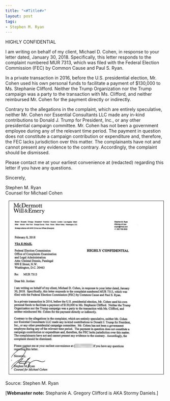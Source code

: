 ```yaml
---
title: "<#Title#>"
layout: post
tags:
- Stephen M. Ryan
---
```


HIGHLY CONFIDENTIAL

I am writing on behalf of my client, Michael D. Cohen, in response to your letter dated, January 30, 2018. Specifically, this letter responds to the complaint numbered MUR 7313, which was filed with the Federal Election Commission (FEC) by Common Cause and Paul S. Ryan.

In a private transaction in 2016, before the U.S. presidential election, Mr. Cohen used his own personal funds to facilitate a payment of $130,000 to Ms. Stephanie Clifford. Neither the Trump Organization nor the Trump campaign was a party to the transaction with Ms. Clifford, and neither reimbursed Mr. Cohen for the payment directly or indirectly.

Contrary to the allegations in the complaint, which are entirely speculative, neither Mr. Cohen nor Essential Consultants LLC made any in-kind contributions to Donald J. Trump for President, Inc., or any other presidential campaign committee. Mr. Cohen has not been a government employee during any of the relevant time period. The payment in question does not constitute a campaign contribution or expenditure and, therefore, the FEC lacks jurisdiction over this matter. The complainants have not and cannot present any evidence to the contrary. Accordingly, the complaint should be dismissed.

Please contact me at your earliest convenience at (redacted) regarding this letter if you have any questions.

Sincerely,

Stephen M. Ryan<br>Counsel for Michael Cohen

![Stephen M. Ryan on behalf of Michael Cohen](/assets/2018-02-08-stephen-ryan-letter.jpg "Stephen M. Ryan on behalf of Michael Cohen")

Source: Stephen M. Ryan

\[**Webmaster note:** Stephanie A. Gregory Clifford is AKA Stormy Daniels.\]
